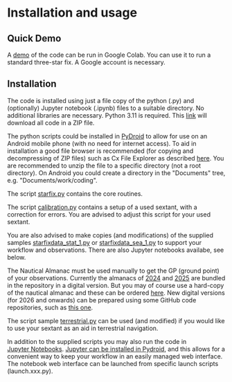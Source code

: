 <!---
    © August Linnman, 2025, email: august@linnman.net
    MIT License (see LICENSE file)
-->

# Installation and usage

## Quick Demo

A
[demo](https://colab.research.google.com/drive/1bZt35-P6aiPlKWktyXgU3he6Di_N-PpA)
of the code can be run in Google Colab. You can use it to run a standard
three-star fix. A Google account is necessary.

## Installation

The code is installed using just a file copy of the python (.py)
and (optionally) Jupyter notebook (.ipynb) files to a suitable directory.
No additional libraries are necessary.
Python 3.11 is required.
This
[link](https://github.com/alinnman/celestial-navigation/archive/refs/heads/main.zip)
will download all code in a ZIP file.

The python scripts could be installed in
[PyDroid](https://play.google.com/store/apps/details?id=ru.iiec.pydroid3)
to allow for use on an Android mobile phone
(with no need for internet access).
To aid in installation a good file browser is recommended
(for copying and decompressing of ZIP files) such as Cx File Explorer
as described
[here](https://play.google.com/store/apps/details?id=com.cxinventor.file.explorer&pcampaignid=web_share).
You are recommended to unzip the file to a specific directory
(not a root directory).
On Android you could create a directory in the "Documents" tree,
e.g. "Documents/work/coding".  

The script [starfix.py](starfix.py) contains the core routines.

The script [calibration.py](calibration.py) contains a setup of a used sextant,
with a correction for errors.
You are advised to adjust this script for your used sextant.

You are also advised to make copies (and modifications) of the supplied samples
[starfixdata_stat_1.py](starfixdata_stat_1.py)
or [starfixdata_sea_1.py](starfixdata_sea_1.py)
to support your workflow and observations.
There are also Jupyter notebooks availabe, see below.

The Nautical Almanac must be used manually to get the GP (ground point) of
your observations. Currently the almanacs of [2024](NAmod(A4)_2024.pdf)
and [2025](NAmod(A4)_2024.pdf)
are bundled in the repository in a digital version.
But you may of course use a hard-copy of the nautical almanac and
these can be ordered
[here](https://www.amazon.com/s?i=stripbooks&rh=p_27%3AU.K.+Hydrographic&s=relevancerank&text=U.K.+Hydrographic&ref=dp_byline_sr_book_1).
New digital versions (for 2026 and onwards)
can be prepared using some GitHub code repositories,
such as [this one](https://github.com/aendie/SkyAlmanac-Py3).

The script sample [terrestrial.py](terrestrial.py)
can be used (and modified) if you would like to use your sextant as an aid in
terrestrial navigation.

In addition to the supplied scripts you may also run the code in
[Jupyter&nbsp;Notebooks](https://en.wikipedia.org/wiki/Project_Jupyter#Jupyter_Notebook).
[Jupyter&nbsp;can&nbsp;be&nbsp;installed&nbsp;in&nbsp;Pydroid](https://www.codementor.io/@olalekanrahman/how-to-access-jupyter-notebook-on-pydroid-1ckw13mtgz),
and this allows for a convenient way to keep your workflow in an easily
managed web interface. The notebook web interface can be launched from specific
launch scripts (launch.xxx.py).
